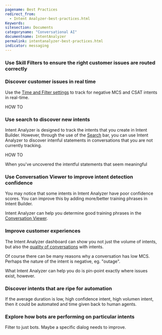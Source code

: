 ```yaml
---
pagename: Best Practices
redirect_from:
  - Intent Analyzer-best-practices.html
Keywords:
sitesection: Documents
categoryname: "Conversational AI"
documentname: IntentAnalyzer
permalink: intentanalyzer-best-practices.html
indicator: messaging
---
```


### Use Skill Filters to ensure the right customer issues are routed correctly

### Discover customer issues in real time

Use the [Time and Filter settings](Intent-Analyzer-dashboard.html#filters) to track for negative MCS and CSAT intents in real-time.

HOW TO

### Use search to discover new intents

Intent Analyzer is designed to track the intents that you create in Intent Builder. However, through the use of the [Search](Intent-Analyzer-dashboard.html#search) bar, you can use Intent Analyzer to discover intenful statements in conversations that you are not currently tracking.

HOW TO

When you've uncovered the intentful statements that seem meaningful

### Use Conversation Viewer to improve intent detection confidence

You may notice that some intents in Intent Analyzer have poor confidence scores. You can improve this by adding more/better training phrases in Intent Builder.

Intent Analyzer can help you determine good training phrases in the [Conversation Viewer](Intent-Analyzer-dashboard.html#agent-conversations-and-transcripts).

### Improve customer experiences

The Intent Analyzer dashboard can show you not just the volume of intents, but also the [quality of conversations](Intent-Analyzer-dashboard.html#intents-with-lowest-mcs) with intents.

Of course there can be many reasons why a conversation has low MCS. Perhaps the nature of the intent is negative, eg. "outage".

What Intent Analyzer can help you do is pin-point exactly where issues exist, however.

### Discover intents that are ripe for automation

If the average duration is low, high confidence intent, high volumen intent, then it could be automated and time given back to human agents.

### Explore how bots are performing on particular intents

Filter to just bots. Maybe a specific dialog needs to improve.
